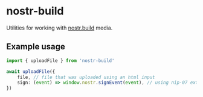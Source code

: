 # nostr-build

Utilities for working with [nostr.build](https://nostr.build/) media.



## Example usage

```ts
import { uploadFile } from 'nostr-build'

await uploadFile({
    file, // file that was uploaded using an html input
    sign: (event) => window.nostr.signEvent(event), // using nip-07 ext signing function
})
```
